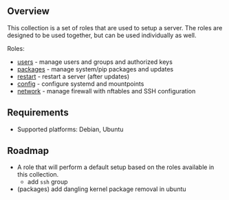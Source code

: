 ## Overview

This collection is a set of roles that are used to setup a server. The roles are designed to be used together, but can be used individually as well.

Roles:
- [users](roles/users/README.md) - manage users and groups and authorized keys
- [packages](roles/packages/README.md) - manage system/pip packages and updates
- [restart](roles/restart/README.md) - restart a server (after updates)
- [config](roles/config/README.md) - configure systemd and mountpoints
- [network](roles/network/README.md) - manage firewall with nftables and SSH configuration

## Requirements

- Supported platforms: Debian, Ubuntu

## Roadmap

- A role that will perform a default setup based on the roles available in this collection.
  - add `ssh` group
- (packages) add dangling kernel package removal in ubuntu